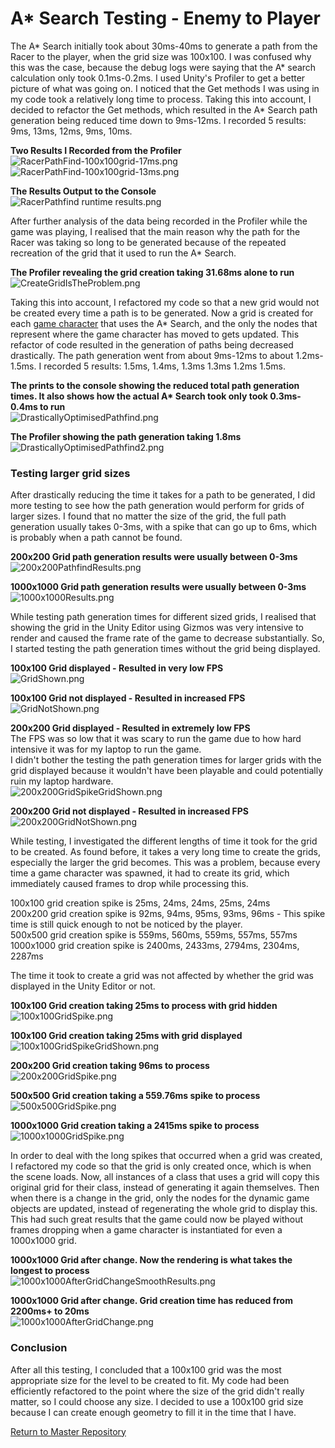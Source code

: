 # A* Search Testing - Enemy to Player

The A* Search initially took about 30ms-40ms to generate a path from the Racer to the player, when the grid size was 100x100. I was confused why this was the case, because the debug logs were saying that the A* search calculation only took 0.1ms-0.2ms. I used Unity's Profiler to get a better picture of what was going on. I noticed that the Get methods I was using in my code took a relatively long time to process. Taking this into account, I decided to refactor the Get methods, which resulted in the A* Search path generation being reduced time down to 9ms-12ms. I recorded 5 results: 9ms, 13ms, 12ms, 9ms, 10ms.  

**Two Results I Recorded from the Profiler**   
![RacerPathFind-100x100grid-17ms.png](RacerPathFind-100x100grid-17ms.png)   
![RacerPathFind-100x100grid-13ms.png](RacerPathFind-100x100grid-13ms.png)   

**The Results Output to the Console**   
![RacerPathfind runtime results.png](RacerPathfind%20runtime%20results.png)   

After further analysis of the data being recorded in the Profiler while the game was playing, I realised that the main reason why the path for the Racer was taking so long to be generated because of the repeated recreation of the grid that it used to run the A* Search.  

**The Profiler revealing the grid creation taking 31.68ms alone to run**   
![CreateGridIsTheProblem.png](CreateGridIsTheProblem.png)   

Taking this into account, I refactored my code so that a new grid would not be created every time a path is to be generated. Now a grid is created for each [game character](/Technical%20Documentation/Game%20Characters/README.md#game-characters) that uses the A* Search, and the only the nodes that represent where the game character has moved to gets updated. This refactor of code resulted in the generation of paths being decreased drastically. The path generation went from about 9ms-12ms to about 1.2ms-1.5ms. I recorded 5 results: 1.5ms, 1.4ms, 1.3ms 1.3ms 1.2ms 1.5ms.   

**The prints to the console showing the reduced total path generation times. It also shows how the actual A\* Search took only took 0.3ms-0.4ms to run**   
![DrasticallyOptimisedPathfind.png](DrasticallyOptimisedPathfind.png)   

**The Profiler showing the path generation taking 1.8ms**   
![DrasticallyOptimisedPathfind2.png](DrasticallyOptimisedPathfind2.png)   

### Testing larger grid sizes
After drastically reducing the time it takes for a path to be generated, I did more testing to see how the path generation would perform for grids of larger sizes. 
I found that no matter the size of the grid, the full path generation usually takes 0-3ms, with a spike that can go up to 6ms, which is probably when a path cannot be found.  

**200x200 Grid path generation results were usually between 0-3ms**   
![200x200PathfindResults.png](200x200PathfindResults.png)   

**1000x1000 Grid path generation results were usually between 0-3ms**   
![1000x1000Results.png](1000x1000Results.png)   

While testing path generation times for different sized grids, I realised that showing the grid in the Unity Editor using Gizmos was very intensive to render and caused the frame rate of the game to decrease substantially. So, I started testing the path generation times without the grid being displayed.

**100x100 Grid displayed - Resulted in very low FPS**   
![GridShown.png](GridShown.png)   

**100x100 Grid not displayed - Resulted in increased FPS**   
![GridNotShown.png](GridNotShown.png)  

**200x200 Grid displayed - Resulted in extremely low FPS**  
The FPS was so low that it was scary to run the game due to how hard intensive it was for my laptop to run the game.   
I didn't bother the testing the path generation times for larger grids with the grid displayed because it wouldn't have been playable and could potentially ruin my laptop hardware.   
![200x200GridSpikeGridShown.png](200x200GridSpikeGridShown.png)   

**200x200 Grid not displayed - Resulted in increased FPS** 
![200x200GridNotShown.png](200x200GridNotShown.png)  

While testing, I investigated the different lengths of time it took for the grid to be created. As found before, it takes a very long time to create the grids, especially the larger the grid becomes. This was a problem, because every time a game character was spawned, it had to create its grid, which immediately caused frames to drop while processing this. 

100x100 grid creation spike is 25ms, 24ms, 24ms, 25ms, 24ms  
200x200 grid creation spike is 92ms, 94ms, 95ms, 93ms, 96ms - This spike time is still quick enough to not be noticed by the player.   
500x500 grid creation spike is 559ms, 560ms, 559ms, 557ms, 557ms   
1000x1000 grid creation spike is 2400ms, 2433ms, 2794ms, 2304ms, 2287ms   

The time it took to create a grid was not affected by whether the grid was displayed in the Unity Editor or not.   

**100x100 Grid creation taking 25ms to process with grid hidden**   
![100x100GridSpike.png](100x100GridSpike.png)   

**100x100 Grid creation taking 25ms with grid displayed**  
![100x100GridSpikeGridShown.png](100x100GridSpikeGridShown.png)   

**200x200 Grid creation taking 96ms to process**   
![200x200GridSpike.png](200x200GridSpike.png)   

**500x500 Grid creation taking a 559.76ms spike to process**  
![500x500GridSpike.png](500x500GridSpike.png)   

**1000x1000 Grid creation taking a 2415ms spike to process**  
![1000x1000GridSpike.png](1000x1000GridSpike.png)  

In order to deal with the long spikes that occurred when a grid was created, I refactored my code so that the grid is only created once, which is when the scene loads. Now, all instances of a class that uses a grid will copy this original grid for their class, instead of generating it again themselves. Then when there is a change in the grid, only the nodes for the dynamic game objects are updated, instead of regenerating the whole grid to display this. This had such great results that the game could now be played without frames dropping when a game character is instantiated for even a 1000x1000 grid.   

**1000x1000 Grid after change. Now the rendering is what takes the longest to process**   
![1000x1000AfterGridChangeSmoothResults.png](1000x1000AfterGridChangeSmoothResults.png)   

**1000x1000 Grid after change. Grid creation time has reduced from 2200ms+ to 20ms**   
![1000x1000AfterGridChange.png](1000x1000AfterGridChange.png)   

### Conclusion
After all this testing, I concluded that a 100x100 grid was the most appropriate size for the level to be created to fit. My code had been efficiently refactored to the point where the size of the grid didn't really matter, so I could choose any size. I decided to use a 100x100 grid size because I can create enough geometry to fill it in the time that I have.  



[Return to Master Repository](https://cseegit.essex.ac.uk/ce301_2020/ce301_craig_jamal/-/tree/master)